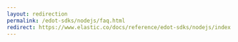 ```yaml
---
layout: redirection
permalink: /edot-sdks/nodejs/faq.html
redirect: https://www.elastic.co/docs/reference/edot-sdks/nodejs/index.html
---
```

